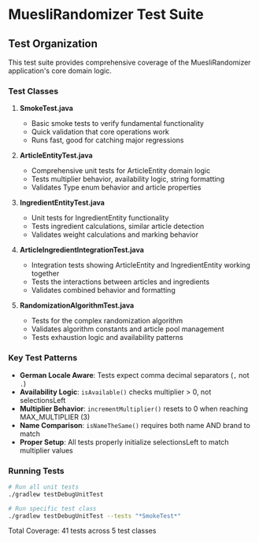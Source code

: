 # MuesliRandomizer Test Suite

## Test Organization

This test suite provides comprehensive coverage of the MuesliRandomizer application's core domain logic.

### Test Classes

1. **SmokeTest.java**
   - Basic smoke tests to verify fundamental functionality
   - Quick validation that core operations work
   - Runs fast, good for catching major regressions

2. **ArticleEntityTest.java**
   - Comprehensive unit tests for ArticleEntity domain logic
   - Tests multiplier behavior, availability logic, string formatting
   - Validates Type enum behavior and article properties

3. **IngredientEntityTest.java**
   - Unit tests for IngredientEntity functionality
   - Tests ingredient calculations, similar article detection
   - Validates weight calculations and marking behavior

4. **ArticleIngredientIntegrationTest.java**
   - Integration tests showing ArticleEntity and IngredientEntity working together
   - Tests the interactions between articles and ingredients
   - Validates combined behavior and formatting

5. **RandomizationAlgorithmTest.java**
   - Tests for the complex randomization algorithm
   - Validates algorithm constants and article pool management
   - Tests exhaustion logic and availability patterns

### Key Test Patterns

- **German Locale Aware**: Tests expect comma decimal separators (`,` not `.`)
- **Availability Logic**: `isAvailable()` checks multiplier > 0, not selectionsLeft
- **Multiplier Behavior**: `incrementMultiplier()` resets to 0 when reaching MAX_MULTIPLIER (3)
- **Name Comparison**: `isNameTheSame()` requires both name AND brand to match
- **Proper Setup**: All tests properly initialize selectionsLeft to match multiplier values

### Running Tests

```bash
# Run all unit tests
./gradlew testDebugUnitTest

# Run specific test class
./gradlew testDebugUnitTest --tests "*SmokeTest*"
```

Total Coverage: 41 tests across 5 test classes